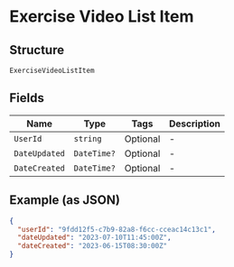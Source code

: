 
# Exercise Video List Item

## Structure

`ExerciseVideoListItem`

## Fields

| Name | Type | Tags | Description |
|  --- | --- | --- | --- |
| `UserId` | `string` | Optional | - |
| `DateUpdated` | `DateTime?` | Optional | - |
| `DateCreated` | `DateTime?` | Optional | - |

## Example (as JSON)

```json
{
  "userId": "9fdd12f5-c7b9-82a8-f6cc-cceac14c13c1",
  "dateUpdated": "2023-07-10T11:45:00Z",
  "dateCreated": "2023-06-15T08:30:00Z"
}
```

